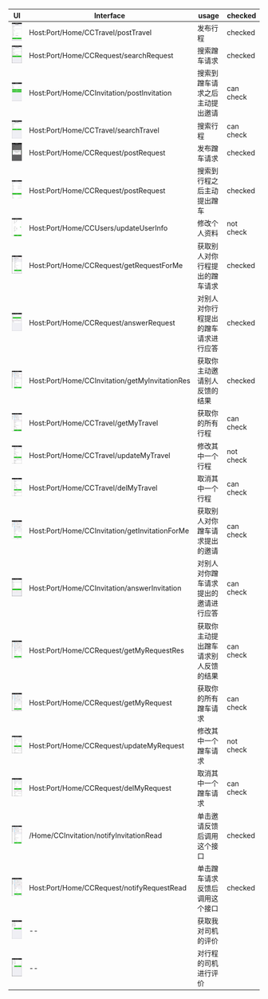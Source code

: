 | UI  | Interface | usage | checked |
| ------------- | ------------- | ------------- | ------------- |
| ![](https://github.com/dafeizizhu/wx-saobin/blob/master/integrated-test/travel-submit.png?raw=true) | Host:Port/Home/CCTravel/postTravel | 发布行程 | checked |
| ![](https://github.com/dafeizizhu/wx-saobin/blob/master/integrated-test/travel-search.png?raw=true) | Host:Port/Home/CCRequest/searchRequest | 搜索蹭车请求 | checked |
| ![](https://github.com/dafeizizhu/wx-saobin/blob/master/integrated-test/travel-submit-pick.png?raw=true) | Host:Port/Home/CCInvitation/postInvitation| 搜索到蹭车请求之后主动提出邀请 | can check|
| ![](https://github.com/dafeizizhu/wx-saobin/blob/master/integrated-test/request-search.png?raw=true) | Host:Port/Home/CCTravel/searchTravel | 搜索行程 |can check |
| ![](https://github.com/dafeizizhu/wx-saobin/blob/master/integrated-test/request-submit.png?raw=true) | Host:Port/Home/CCRequest/postRequest | 发布蹭车请求 | checked |
| ![](https://github.com/dafeizizhu/wx-saobin/blob/master/integrated-test/request-search-ceng.png?raw=true) | Host:Port/Home/CCRequest/postRequest | 搜索到行程之后主动提出蹭车 |checked |
| ![](https://github.com/dafeizizhu/wx-saobin/blob/master/integrated-test/user-center-personal-info-edit.png?raw=true) | Host:Port/Home/CCUsers/updateUserInfo | 修改个人资料 |not check |
| ![](https://github.com/dafeizizhu/wx-saobin/blob/master/integrated-test/user-center-my-travels-request-for-me.png?raw=true) | Host:Port/Home/CCRequest/getRequestForMe | 获取别人对你行程提出的蹭车请求 | checked |
| ![](https://github.com/dafeizizhu/wx-saobin/blob/master/integrated-test/user-center-my-travels-request-answer.png?raw=true) | Host:Port/Home/CCRequest/answerRequest | 对别人对你行程提出的蹭车请求进行应答 | checked |
| ![](https://github.com/dafeizizhu/wx-saobin/blob/master/integrated-test/user-center-my-travels-my-invitation-res.png?raw=true) | Host:Port/Home/CCInvitation/getMyInvitationRes | 获取你主动邀请别人反馈的结果 | checked |
| ![](https://github.com/dafeizizhu/wx-saobin/blob/master/integrated-test/user-center-my-travels-my-travel.png?raw=true) | Host:Port/Home/CCTravel/getMyTravel | 获取你的所有行程 | can check|
| ![](https://github.com/dafeizizhu/wx-saobin/blob/master/integrated-test/user-center-my-travels-my-travel-edit.png?raw=true) | Host:Port/Home/CCTravel/updateMyTravel | 修改其中一个行程 | not check|
| ![](https://github.com/dafeizizhu/wx-saobin/blob/master/integrated-test/user-center-my-travels-my-travel-cancel.png?raw=true) |Host:Port/Home/CCTravel/delMyTravel| 取消其中一个行程 | can check|
| ![](https://github.com/dafeizizhu/wx-saobin/blob/master/integrated-test/user-center-my-requests-invitation-for-me.png?raw=true) | Host:Port/Home/CCInvitation/getInvitationForMe | 获取别人对你蹭车请求提出的邀请 | can check|
| ![](https://github.com/dafeizizhu/wx-saobin/blob/master/integrated-test/user-center-my-requests-invitation-answer.png?raw=true) | Host:Port/Home/CCInvitation/answerInvitation| 对别人对你蹭车请求提出的邀请进行应答 |can check |
| ![](https://github.com/dafeizizhu/wx-saobin/blob/master/integrated-test/user-center-my-requests-my-request-res.png?raw=true) | Host:Port/Home/CCRequest/getMyRequestRes | 获取你主动提出蹭车请求别人反馈的结果 | can check|
| ![](https://github.com/dafeizizhu/wx-saobin/blob/master/integrated-test/user-center-my-requests-my-request.png?raw=true) | Host:Port/Home/CCRequest/getMyRequest | 获取你的所有蹭车请求 | can check|
| ![](https://github.com/dafeizizhu/wx-saobin/blob/master/integrated-test/user-center-my-requests-my-request-save.png?raw=true) | Host:Port/Home/CCRequest/updateMyRequest | 修改其中一个蹭车请求 |not check |
| ![](https://github.com/dafeizizhu/wx-saobin/blob/master/integrated-test/user-center-my-requests-my-request-cancel.png?raw=true) | Host:Port/Home/CCRequest/delMyRequest | 取消其中一个蹭车请求 |can check |
| ![](https://github.com/dafeizizhu/wx-saobin/blob/master/integrated-test/user-center-my-travels-my-invitation-res.png?raw=true) | /Home/CCInvitation/notifyInvitationRead | 单击邀请反馈后调用这个接口 | checked |
| ![](https://github.com/dafeizizhu/wx-saobin/blob/master/integrated-test/user-center-my-requests-my-request-res.png?raw=true) | Host:Port/Home/CCRequest/notifyRequestRead | 单击蹭车请求反馈后调用这个接口 | checked |
| ![](https://github.com/dafeizizhu/wx-saobin/blob/master/integrated-test/user-center-my-rate.png?raw=true) | -- | 获取我对司机的评价 | |
| ![](https://github.com/dafeizizhu/wx-saobin/blob/master/integrated-test/user-center-my-rate-rate.png?raw=true) | -- | 对行程的司机进行评价 | |
